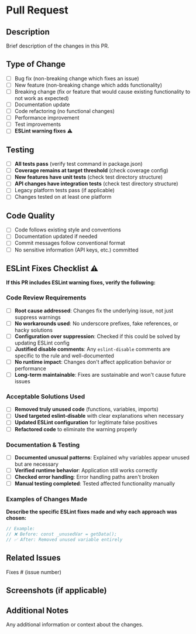 # Pull Request

## Description

Brief description of the changes in this PR.

## Type of Change

- [ ] Bug fix (non-breaking change which fixes an issue)
- [ ] New feature (non-breaking change which adds functionality)
- [ ] Breaking change (fix or feature that would cause existing functionality to not work as expected)
- [ ] Documentation update
- [ ] Code refactoring (no functional changes)
- [ ] Performance improvement
- [ ] Test improvements
- [ ] **ESLint warning fixes** ⚠️

## Testing

- [ ] **All tests pass** (verify test command in package.json)
- [ ] **Coverage remains at target threshold** (check coverage config)
- [ ] **New features have unit tests** (check test directory structure)
- [ ] **API changes have integration tests** (check test directory structure)
- [ ] Legacy platform tests pass (if applicable)
- [ ] Changes tested on at least one platform

## Code Quality

- [ ] Code follows existing style and conventions
- [ ] Documentation updated if needed
- [ ] Commit messages follow conventional format
- [ ] No sensitive information (API keys, etc.) committed

## ESLint Fixes Checklist ⚠️

**If this PR includes ESLint warning fixes, verify the following:**

### Code Review Requirements
- [ ] **Root cause addressed**: Changes fix the underlying issue, not just suppress warnings
- [ ] **No workarounds used**: No underscore prefixes, fake references, or hacky solutions
- [ ] **Configuration over suppression**: Checked if this could be solved by updating ESLint config
- [ ] **Justified disable comments**: Any `eslint-disable` comments are specific to the rule and well-documented
- [ ] **No runtime impact**: Changes don't affect application behavior or performance
- [ ] **Long-term maintainable**: Fixes are sustainable and won't cause future issues

### Acceptable Solutions Used
- [ ] **Removed truly unused code** (functions, variables, imports)
- [ ] **Used targeted eslint-disable** with clear explanations when necessary
- [ ] **Updated ESLint configuration** for legitimate false positives
- [ ] **Refactored code** to eliminate the warning properly

### Documentation & Testing
- [ ] **Documented unusual patterns**: Explained why variables appear unused but are necessary
- [ ] **Verified runtime behavior**: Application still works correctly
- [ ] **Checked error handling**: Error handling paths aren't broken
- [ ] **Manual testing completed**: Tested affected functionality manually

### Examples of Changes Made
**Describe the specific ESLint fixes made and why each approach was chosen:**

```javascript
// Example:
// ❌ Before: const _unusedVar = getData();
// ✅ After: Removed unused variable entirely
```

## Related Issues

Fixes # (issue number)

## Screenshots (if applicable)

## Additional Notes

Any additional information or context about the changes.
